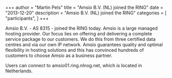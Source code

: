 +++
author = "Martin Pels"
title = "Amsio B.V. (NL) joined the RING"
date = "2013-12-20"
description = "Amsio B.V. (NL) joined the RING"
categories = [
    "participants",
]
+++

Amsio B.V. - AS 8315 - joined the RING today. Amsio is a large managed hosting provider. Our focus lies on offering and delivering a complete service package to our customers. We do this from three certified data centres and via our own IP network. Amsio guarantees quality and optimal flexibility in hosting solutions and this has convinced hundreds of customers to choose Amsio as a business partner.

Users can connect to amsio01.ring.nlnog.net, which is located in Netherlands.


